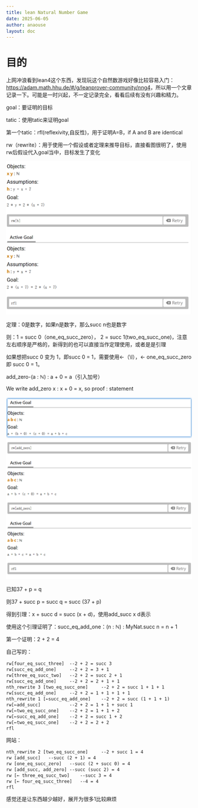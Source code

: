 ```yaml
---
title: lean Natural Number Game
date: 2025-06-05
author: anaouse
layout: doc
---
```


# 目的
上网冲浪看到lean4这个东西，发现玩这个自然数游戏好像比较容易入门：<https://adam.math.hhu.de/#/g/leanprover-community/nng4>，所以用一个文章记录一下。可能是一时兴起，不一定记录完全，看看后续有没有兴趣和精力。

goal：要证明的目标

tatic：使用tatic来证明goal

第一个tatic：rfl(reflexivity,自反性)，用于证明A=B，if A and B are identical

rw（rewrite）：用于使用一个假设或者定理来推导目标，直接看图很明了，使用rw后假设代入goal当中，目标发生了变化

![alt text](image.png)

定理：0是数字，如果n是数字，那么succ n也是数字

则：1 = succ 0（one_eq_succ_zero）， 2 = succ 1(two_eq_succ_one)，注意左右顺序是严格的，新得到的也可以直接当作定理使用，或者是是引理

如果想把succ 0 变为 1，即succ 0 = 1，需要使用←（\l），← one_eq_succ_zero即 succ 0 = 1。

add_zero-(a : ℕ) : a + 0 = a（引入加号）

We write add_zero x : x + 0 = x, so proof : statement

![alt text](image-1.png)

已知37 + p = q

则37 + succ p = succ q = succ (37 + p)

得到引理：x + succ d = succ (x + d)，使用add_succ x d表示

使用这个引理证明了：succ_eq_add_one：(n : ℕ) : MyNat.succ n = n + 1

第一个证明：2 + 2 = 4

自己写的：
```
rw[four_eq_succ_three]  --2 + 2 = succ 3
rw[succ_eq_add_one]     --2 + 2 = 3 + 1
rw[three_eq_succ_two]   --2 + 2 = succ 2 + 1
rw[succ_eq_add_one]     --2 + 2 = 2 + 1 + 1
nth_rewrite 3 [two_eq_succ_one]     --2 + 2 = succ 1 + 1 + 1
rw[succ_eq_add_one]     --2 + 2 = 1 + 1 + 1 + 1
nth_rewrite 1 [←succ_eq_add_one]    --2 + 2 = succ (1 + 1 + 1)
rw[←add_succ]           --2 + 2 = 1 + 1 + succ 1
rw[←two_eq_succ_one]    --2 + 2 = 1 + 1 + 2
rw[←succ_eq_add_one]    --2 + 2 = succ 1 + 2
rw[←two_eq_succ_one]    --2 + 2 = 2 + 2
rfl
```
网站：
```
nth_rewrite 2 [two_eq_succ_one]     --2 + succ 1 = 4
rw [add_succ]   --succ (2 + 1) = 4
rw [one_eq_succ_zero]   --succ (2 + succ 0) = 4
rw [add_succ, add_zero] --succ (succ 2) = 4
rw [← three_eq_succ_two]    --succ 3 = 4
rw [← four_eq_succ_three]   --4 = 4
rfl
```

感觉还是让东西越少越好，展开为很多1比较麻烦




